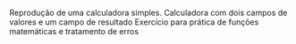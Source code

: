 Reprodução de uma calculadora simples.
Calculadora com dois campos de valores e um campo de resultado
Exercício para prática de funções matemáticas e tratamento de erros